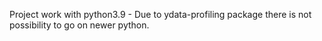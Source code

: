 Project work with python3.9 - Due to ydata-profiling package there is not possibility to go on newer python.

